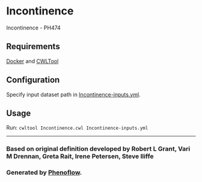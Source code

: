 # Incontinence

Incontinence - PH474

## Requirements

[Docker](https://docs.docker.com/install/) and [CWLTool](https://github.com/common-workflow-language/cwltool#install)

## Configuration

Specify input dataset path in [Incontinence-inputs.yml](Incontinence-inputs.yml).

## Usage

Run: `cwltool Incontinence.cwl Incontinence-inputs.yml`

***

### Based on original definition developed by Robert L Grant, Vari M Drennan, Greta Rait, Irene Petersen, Steve Iliffe
### Generated by [Phenoflow](https://kclhi.org/phenoflow).
